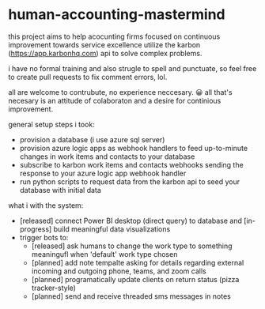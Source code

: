# human-accounting-mastermind

this project aims to help acocunting firms focused on continuous improvement towards service excellence utilize the karbon (https://app.karbonhq.com) api to solve complex problems.

i have no formal training and also strugle to spell and punctuate, so feel free to create pull requests to fix comment errors, lol.

all are welcome to contrubute, no experience neccesary. 😀 all that's necesary is an attitude of colaboraton and a desire for continious improvement.

general setup steps i took:
 - provision a database (i use azure sql server)
 - provision azure logic apps as webhook handlers to feed up-to-minute changes in work items and contacts to your database
 - subscribe to karbon work items and contacts webhooks sending the response to your azure logic app webhook handler
 - run python scripts to request data from the karbon api to seed your database with initial data
 
 what i with the system:
 - [released] connect Power BI desktop (direct query) to database and [in-progress] build meaningful data visualizations
 - trigger bots to:
    - [released] ask humans to change the work type to something meaningufl when 'default' work type chosen
    - [planned] add note tempalte asking for details regarding external incoming and outgoing phone, teams, and zoom calls
    - [planned] programatically update clients on return status (pizza tracker-style)
    - [planned] send and receive threaded sms messages in notes
